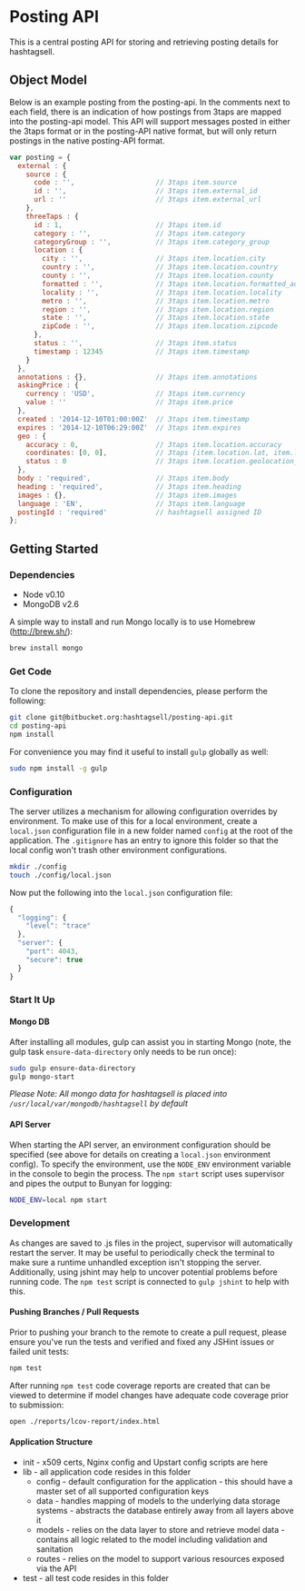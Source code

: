 # Posting API

This is a central posting API for storing and retrieving posting details for hashtagsell.

## Object Model

Below is an example posting from the posting-api. In the comments next to each field, there is an indication of how postings from 3taps are mapped into the posting-api model. This API will support messages posted in either the 3taps format or in the posting-API native format, but will only return postings in the native posting-API format.

```javascript
var posting = {
  external : {
    source : {
      code : '',                    // 3taps item.source
      id : '',                      // 3taps item.external_id
      url : ''                      // 3taps item.external_url
    },
    threeTaps : {
      id : 1,                       // 3taps item.id
      category : '',                // 3taps item.category
      categoryGroup : '',           // 3taps item.category_group
      location : {
        city : '',                  // 3taps item.location.city
        country : '',               // 3taps item.location.country
        county : '',                // 3taps item.location.county
        formatted : '',             // 3taps item.location.formatted_address
        locality : '',              // 3taps item.location.locality
        metro : '',                 // 3taps item.location.metro
        region : '',                // 3taps item.location.region
        state : '',                 // 3taps item.location.state
        zipCode : '',               // 3taps item.location.zipcode
      },
      status : '',                  // 3taps item.status
      timestamp : 12345             // 3taps item.timestamp
    }
  },
  annotations : {},                 // 3taps item.annotations
  askingPrice : {
    currency : 'USD',               // 3taps item.currency
    value : ''                      // 3taps item.price
  },
  created : '2014-12-10T01:00:00Z'  // 3taps item.timestamp
  expires : '2014-12-10T06:29:00Z'  // 3taps item.expires
  geo : {
    accuracy : 0,                   // 3taps item.location.accuracy
    coordinates: [0, 0],            // 3taps [item.location.lat, item.location.long]
    status : 0                      // 3taps item.location.geolocation_status
  },
  body : 'required',                // 3taps item.body
  heading : 'required',             // 3taps item.heading
  images : {},                      // 3taps item.images
  language : 'EN',                  // 3taps item.language
  postingId : 'required'            // hashtagsell assigned ID
};
```

## Getting Started

### Dependencies

* Node v0.10
* MongoDB v2.6

A simple way to install and run Mongo locally is to use Homebrew (<http://brew.sh/>):

```bash
brew install mongo
```

### Get Code

To clone the repository and install dependencies, please perform the following:

```bash
git clone git@bitbucket.org:hashtagsell/posting-api.git
cd posting-api
npm install
```

For convenience you may find it useful to install `gulp` globally as well:

```bash
sudo npm install -g gulp
```

### Configuration

The server utilizes a mechanism for allowing configuration overrides by environment. To make use of this for a local environment, create a `local.json` configuration file in a new folder named `config` at the root of the application. The `.gitignore` has an entry to ignore this folder so that the local config won't trash other environment configurations.

```bash
mkdir ./config
touch ./config/local.json
```

Now put the following into the `local.json` configuration file:

```javascript
{
  "logging": {
    "level": "trace"
  },
  "server": {
    "port": 4043,
    "secure": true
  }
}
```

### Start It Up

#### Mongo DB

After installing all modules, gulp can assist you in starting Mongo (note, the gulp task `ensure-data-directory` only needs to be run once):

```bash
sudo gulp ensure-data-directory
gulp mongo-start
```

_Please Note: All mongo data for hashtagsell is placed into `/usr/local/var/mongodb/hashtagsell` by default_

#### API Server

When starting the API server, an environment configuration should be specified (see above for details on creating a `local.json` environment config). To specify the environment, use the `NODE_ENV` environment variable in the console to begin the process. The `npm start` script uses supervisor and pipes the output to Bunyan for logging:

```bash
NODE_ENV=local npm start
```

### Development

As changes are saved to .js files in the project, supervisor will automatically restart the server. It may be useful to periodically check the terminal to make sure a runtime unhandled exception isn't stopping the server. Additionally, using jshint may help to uncover potential problems before running code. The `npm test` script is connected to `gulp jshint` to help with this.

#### Pushing Branches / Pull Requests

Prior to pushing your branch to the remote to create a pull request, please ensure you've run the tests and verified and fixed any JSHint issues or failed unit tests:

```bash
npm test
```

After running `npm test` code coverage reports are created that can be viewed to determine if model changes have adequate code coverage prior to submission:

```bash
open ./reports/lcov-report/index.html
```

#### Application Structure

* init - x509 certs, Nginx config and Upstart config scripts are here
* lib - all application code resides in this folder
  * config - default configuration for the application - this should have a master set of all supported configuration keys
  * data - handles mapping of models to the underlying data storage systems - abstracts the database entirely away from all layers above it
  * models - relies on the data layer to store and retrieve model data - contains all logic related to the model including validation and sanitation
  * routes - relies on the model to support various resources exposed via the API
* test - all test code resides in this folder
